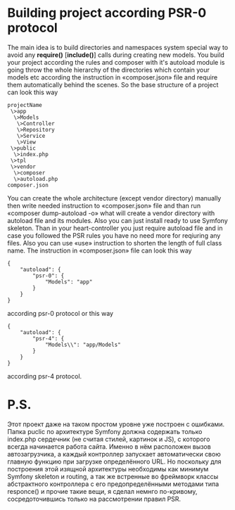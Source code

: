 # Building project according PSR-0 protocol

  The main idea is to build directories and namespaces system special way to avoid any **require()** [**include()**] calls during creating new models. You build your project according the rules and composer with it's autoload module is going throw the whole hierarchy of the directories which contain your models etc according the instruction in «composer.json» file and require them automatically behind the scenes.
  So the base structure of a project can look this way
```
projectName
 \>app
  \>Models
   \>Controller
   \>Repository
   \>Service
   \>View
 \>public
  \>index.php
 \>tpl
 \>vendor
  \>composer
  \>autoload.php
composer.json
```

  You can create the whole architecture (except vendor directory) manually then write needed instruction to «composer.json» file and than run «composer dump-autoload -o» what will create a vendor directory with autoload file and its modules. Also you can just install ready to use Symfony skeleton.
  Than in your heart-controller you just require autoload file and in case you followed the PSR rules you have no need more for reqiuring any files. Also you can use «use» instruction to shorten the length of full class name.
  The instruction in «composer.json» file can look this way
```
{
    "autoload": {
        "psr-0": {
            "Models": "app"
        }
    }
}
```
according psr-0 protocol or this way
```
{
    "autoload": {
        "psr-4": {
            "Models\\": "app/Models"
        }
    }
}
```
according psr-4 protocol.

# P.S.
  Этот проект даже на таком простом уровне уже построен с ошибками. Папка puclic по архитектуре Symfony должна содержать только index.php сердечник (не считая стилей, картинок и JS), с которого всегда начинается работа сайта. Именно в нём расположен вызов автозагрузчика, а каждый контроллер запускает автоматически свою главную функцию при загрузке определённого URL. Но поскольку для построения этой изящной архитектуры необходимы как минимум Symfony skeleton и routing, а так же встренные во фреймворк классы абстрактного контроллера с его предопределёнными методами типа responce() и прочие такие вещи, я сделал немнго по-кривому, сосредоточившись только на рассмотрении правил PSR.
